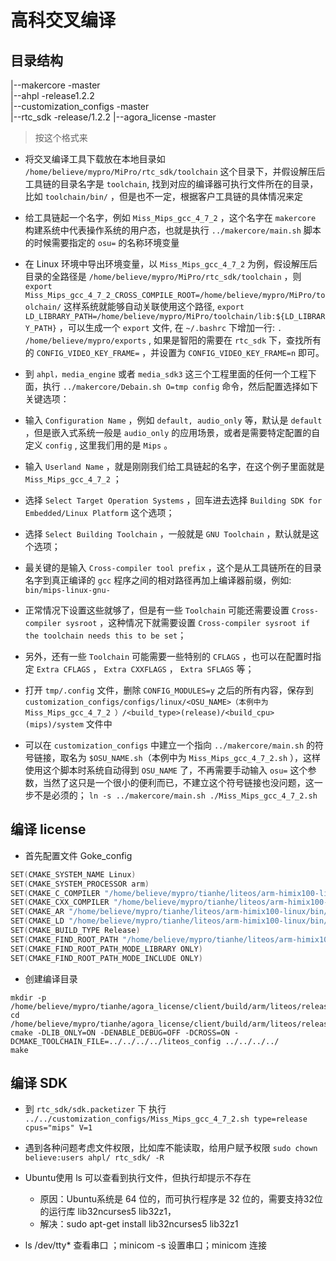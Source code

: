 # 高科交叉编译

## 目录结构
|--makercore -master\
|--ahpl      -release1.2.2\
|--customization_configs -master\
|--rtc_sdk   -release/1.2.2
|--agora_license -master

>按这个格式来

* 将交叉编译工具下载放在本地目录如 `/home/believe/mypro/MiPro/rtc_sdk/toolchain` 这个目录下，并假设解压后工具链的目录名字是 `toolchain`, 找到对应的编译器可执行文件所在的目录，比如 `toolchain/bin/` ，但是也不一定，根据客户工具链的具体情况来定

* 给工具链起一个名字，例如 `Miss_Mips_gcc_4_7_2` ，这个名字在 `makercore` 构建系统中代表操作系统的用户态，也就是执行 `../makercore/main.sh` 脚本的时候需要指定的 `osu=` 的名称环境变量

* 在 Linux 环境中导出环境变量，以 `Miss_Mips_gcc_4_7_2` 为例，假设解压后目录的全路径是 `/home/believe/mypro/MiPro/rtc_sdk/toolchain` ，则 `export Miss_Mips_gcc_4_7_2_CROSS_COMPILE_ROOT=/home/believe/mypro/MiPro/toolchain/` 这样系统就能够自动关联使用这个路径, `export LD_LIBRARY_PATH=/home/believe/mypro/MiPro/toolchain/lib:${LD_LIBRARY_PATH}` ，可以生成一个 `export` 文件, 在 `~/.bashrc` 下增加一行: `. /home/believe/mypro/exports` , 如果是智阳的需要在 `rtc_sdk` 下，查找所有的 `CONFIG_VIDEO_KEY_FRAME=` ，并设置为 `CONFIG_VIDEO_KEY_FRAME=n` 即可。

* 到 `ahpl，media_engine` 或者 `media_sdk3` 这三个工程里面的任何一个工程下面，执行 `../makercore/Debain.sh O=tmp config` 命令，然后配置选择如下关键选项：

 * 输入 `Configuration Name` ，例如 `default, audio_only` 等，默认是 `default` ，但是嵌入式系统一般是 `audio_only` 的应用场景，或者是需要特定配置的自定义 `config` , 这里我们用的是 `Mips` 。

 * 输入 `Userland Name` ，就是刚刚我们给工具链起的名字，在这个例子里面就是 `Miss_Mips_gcc_4_7_2` ；

 * 选择 `Select Target Operation Systems` ，回车进去选择 `Building SDK for Embedded/Linux Platform` 这个选项；

 * 选择 `Select Building Toolchain` ，一般就是 `GNU Toolchain` ，默认就是这个选项；

 * 最关键的是输入 `Cross-compiler tool prefix` ，这个是从工具链所在的目录名字到真正编译的 `gcc` 程序之间的相对路径再加上编译器前缀，例如: `bin/mips-linux-gnu-`

 * 正常情况下设置这些就够了，但是有一些 `Toolchain` 可能还需要设置 `Cross-compiler sysroot` ，这种情况下就需要设置 `Cross-compiler sysroot if the toolchain needs this to be set`；

 * 另外，还有一些 `Toolchain` 可能需要一些特别的 `CFLAGS` ，也可以在配置时指定 `Extra CFLAGS` ， `Extra CXXFLAGS` ， `Extra SFLAGS` 等；

* 打开 `tmp/.config` 文件，删除 `CONFIG_MODULES=y` 之后的所有内容，保存到 `customization_configs/configs/linux/<OSU_NAME>（本例中为 Miss_Mips_gcc_4_7_2 ）/<build_type>(release)/<build_cpu>(mips)/system` 文件中

* 可以在 `customization_configs` 中建立一个指向 `../makercore/main.sh` 的符号链接，取名为 `$OSU_NAME.sh`（本例中为 `Miss_Mips_gcc_4_7_2.sh` ），这样使用这个脚本时系统自动得到 `OSU_NAME` 了，不再需要手动输入 `osu=` 这个参数，当然了这只是一个很小的便利而已，不建立这个符号链接也没问题，这一步不是必须的；
`ln -s ../makercore/main.sh ./Miss_Mips_gcc_4_7_2.sh`

## 编译 license
* 首先配置文件 Goke_config
```Cpp
SET(CMAKE_SYSTEM_NAME Linux)
SET(CMAKE_SYSTEM_PROCESSOR arm)
SET(CMAKE_C_COMPILER "/home/believe/mypro/tianhe/liteos/arm-himix100-linux/bin/arm-himix100-linux-gcc")
SET(CMAKE_CXX_COMPILER "/home/believe/mypro/tianhe/liteos/arm-himix100-linux/bin/arm-himix100-linux-g++")
SET(CMAKE_AR "/home/believe/mypro/tianhe/liteos/arm-himix100-linux/bin/arm-himix100-linux-ar" CACHE FILEPATH "Archiver")
SET(CMAKE_LD "/home/believe/mypro/tianhe/liteos/arm-himix100-linux/bin/arm-himix100-linux-ld")
SET(CMAKE_BUILD_TYPE Release)
SET(CMAKE_FIND_ROOT_PATH "/home/believe/mypro/tianhe/liteos/arm-himix100-linux/")
SET(CMAKE_FIND_ROOT_PATH_MODE_LIBRARY ONLY)
SET(CMAKE_FIND_ROOT_PATH_MODE_INCLUDE ONLY)
```

* 创建编译目录
```shell
mkdir -p /home/believe/mypro/tianhe/agora_license/client/build/arm/liteos/release
cd /home/believe/mypro/tianhe/agora_license/client/build/arm/liteos/release
cmake -DLIB_ONLY=ON -DENABLE_DEBUG=OFF -DCROSS=ON -DCMAKE_TOOLCHAIN_FILE=../../../../liteos_config ../../../../
make
```

## 编译 SDK
* 到 `rtc_sdk/sdk.packetizer` 下 执行 `../../customization_configs/Miss_Mips_gcc_4_7_2.sh type=release cpus="mips" V=1`

* 遇到各种问题考虑文件权限，比如库不能读取，给用户赋予权限 `sudo chown believe:users ahpl/ rtc_sdk/ -R`

* Ubuntu使用 ls 可以查看到执行文件，但执行却提示不存在
  * 原因：Ubuntu系统是 64 位的，而可执行程序是 32 位的，需要支持32位的运行库 lib32ncurses5 lib32z1，
  * 解决：sudo apt-get install lib32ncurses5 lib32z1

* ls /dev/tty* 查看串口 ；minicom -s 设置串口；minicom 连接
